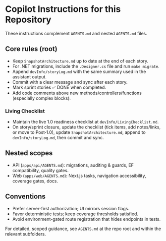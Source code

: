 # Copilot Instructions for this Repository

These instructions complement `AGENTS.md` and nested `AGENTS.md` files.

## Core rules (root)

- Keep `SnapshotArchitecture.md` up to date at the end of each story.
- For .NET migrations, include the `.Designer.cs` file and run `make migrate`.
- Append `devInfo/storyLog.md` with the same summary used in the assistant output.
- Commit with a clear message and sync after each story.
- Mark sprint stories ✅ DONE when completed.
- Add code comments above new methods/controllers/functions (especially complex blocks).

### Living Checklist

- Maintain the live 1.0 readiness checklist at `devInfo/LivingChecklist.md`.
- On story/sprint closure, update the checklist (tick items, add notes/links, or move to Post‑1.0), update `SnapshotArchitecture.md`, append to `devInfo/storyLog.md`, then commit and sync.

## Nested scopes

- API (`apps/api/AGENTS.md`): migrations, auditing & guards, EF compatibility, quality gates.
- Web (`apps/web/AGENTS.md`): Next.js tasks, navigation accessibility, coverage gates, docs.

## Conventions

- Prefer server-first authorization; UI mirrors session flags.
- Favor deterministic tests; keep coverage thresholds satisfied.
- Avoid environment-gated route registration that hides endpoints in tests.

For detailed, scoped guidance, see `AGENTS.md` at the repo root and within the relevant subfolders.
